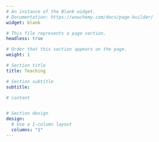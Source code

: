 ```yaml
---
# An instance of the Blank widget.
# Documentation: https://wowchemy.com/docs/page-builder/
widget: blank

# This file represents a page section.
headless: true

# Order that this section appears on the page.
weight: 1

# Section title
title: Teaching

# Section subtitle
subtitle:

# content


# Section design
design:
  # Use a 1-column layout
  columns: "1" 
---
```


